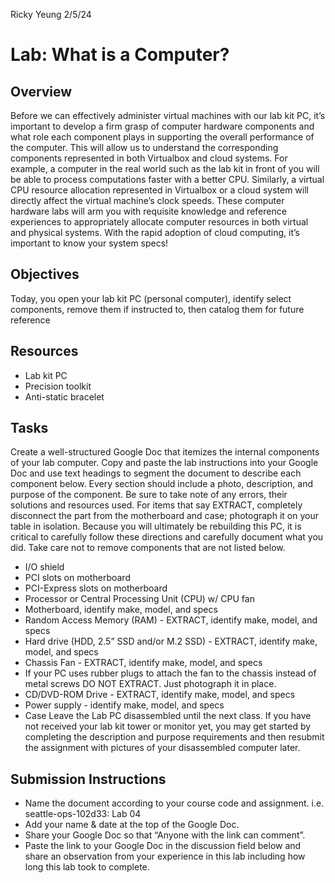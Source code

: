 Ricky Yeung
2/5/24

# Lab: What is a Computer?
## Overview
Before we can effectively administer virtual machines with our lab kit PC, it’s important to develop a firm grasp of computer hardware components and what role each component plays in supporting the overall performance of the computer. This will allow us to understand the corresponding components represented in both Virtualbox and cloud systems. For example, a computer in the real world such as the lab kit in front of you will be able to process computations faster with a better CPU. Similarly, a virtual CPU resource allocation represented in Virtualbox or a cloud system will directly affect the virtual machine’s clock speeds.
These computer hardware labs will arm you with requisite knowledge and reference experiences to appropriately allocate computer resources in both virtual and physical systems. With the rapid adoption of cloud computing, it’s important to know your system specs!
## Objectives
Today, you open your lab kit PC (personal computer), identify select components, remove them if instructed to, then catalog them for future reference
## Resources
- Lab kit PC
- Precision toolkit
- Anti-static bracelet
## Tasks
Create a well-structured Google Doc that itemizes the internal components of your lab computer. Copy and paste the lab instructions into your Google Doc and use text headings to segment the document to describe each component below. Every section should include a photo, description, and purpose of the component. Be sure to take note of any errors, their solutions and resources used. For items that say EXTRACT, completely disconnect the part from the motherboard and case; photograph it on your table in isolation.
Because you will ultimately be rebuilding this PC, it is critical to carefully follow these directions and carefully document what you did. Take care not to remove components that are not listed below.
- I/O shield
- PCI slots on motherboard
- PCI-Express slots on motherboard
- Processor or Central Processing Unit (CPU) w/ CPU fan
- Motherboard, identify make, model, and specs
- Random Access Memory (RAM) - EXTRACT, identify make, model, and specs
- Hard drive (HDD, 2.5” SSD and/or M.2 SSD) - EXTRACT, identify make, model, and specs
- Chassis Fan - EXTRACT, identify make, model, and specs
- If your PC uses rubber plugs to attach the fan to the chassis instead of metal screws DO NOT EXTRACT. Just photograph it in place.
- CD/DVD-ROM Drive - EXTRACT, identify make, model, and specs
- Power supply - identify make, model, and specs
- Case
Leave the Lab PC disassembled until the next class.
If you have not received your lab kit tower or monitor yet, you may get started by completing the description and purpose requirements and then resubmit the assignment with pictures of your disassembled computer later.
## Submission Instructions
- Name the document according to your course code and assignment.
i.e. seattle-ops-102d33: Lab 04
- Add your name & date at the top of the Google Doc.
- Share your Google Doc so that “Anyone with the link can comment”.
- Paste the link to your Google Doc in the discussion field below and share an observation from your experience in this lab including how long this lab took to complete.

